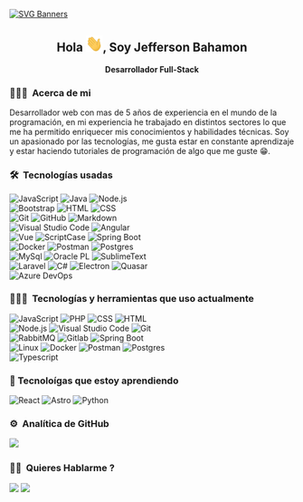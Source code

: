 [![SVG Banners](https://svg-banners.vercel.app/api?type=typeWriter&text1=Bienvenidos!!👨‍💻&width=1500&height=200)](https://github.com/jbahamonc)

<h2 align="center">Hola <img alt="Night Coding" src="./resources/Hi.gif" width='30' />, Soy Jefferson Bahamon</h2>
<p align="center" ><b>Desarrollador Full-Stack</b></p>

### 👨🏻‍💻 &nbsp;Acerca de mi

Desarrollador web con mas de 5 años de experiencia en el mundo de la programación, en mi experiencia he trabajado en distintos sectores lo que me ha permitido enriquecer mis conocimientos y habilidades técnicas. Soy un apasionado por las tecnologías, me gusta estar en constante aprendizaje y estar haciendo tutoriales de programación de algo que me guste 😁.



### 🛠 &nbsp;Tecnologías usadas

![JavaScript](https://img.shields.io/badge/-JavaScript-05122A?style=flat&logo=javascript)
![Java](https://img.shields.io/badge/-Java-05122A?style=flat&logo=java&logoColor=FFA518)
![Node.js](https://img.shields.io/badge/-Node.js-05122A?style=flat&logo=node.js)\
![Bootstrap](https://img.shields.io/badge/-Bootstrap-05122A?style=flat&logo=bootstrap&logoColor=563D7C)
![HTML](https://img.shields.io/badge/-HTML-05122A?style=flat&logo=HTML5)
![CSS](https://img.shields.io/badge/-CSS-05122A?style=flat&logo=CSS3&logoColor=1572B6)\
![Git](https://img.shields.io/badge/-Git-05122A?style=flat&logo=git)
![GitHub](https://img.shields.io/badge/-GitHub-05122A?style=flat&logo=github)
![Markdown](https://img.shields.io/badge/-Markdown-05122A?style=flat&logo=markdown)\
![Visual Studio Code](https://img.shields.io/badge/-Visual%20Studio%20Code-05122A?style=flat&logo=visual-studio-code&logoColor=007ACC)
![Angular](https://img.shields.io/badge/-Angular-05122A?style=flat&logo=angular&logoColor=red)\
![Vue](https://img.shields.io/badge/-Vue-05122A?style=flat&logo=vue)
![ScriptCase](https://img.shields.io/badge/-ScriptCase-05122A?style=flat&logo=ScriptCase)
![Spring Boot](https://img.shields.io/badge/-Sprint_Boot-05122A?style=flat&logo=Spring)\
![Docker](https://img.shields.io/badge/-Docker-05122A?style=flat&logo=docker)
![Postman](https://img.shields.io/badge/-Postman-05122A?style=flat&logo=postman)
![Postgres](https://img.shields.io/badge/-Postgres-05122A?style=flat&logo=postgresql)\
![MySql](https://img.shields.io/badge/-MySql-05122A?style=flat&logo=mysql)
![Oracle PL](https://img.shields.io/badge/-Oracle_PL/SQL-05122A?style=flat&logo=oracle&logoColor=red)
![SublimeText](https://img.shields.io/badge/-SublimeText-05122A?style=flat&logo=sublimetext)\
![Laravel](https://img.shields.io/badge/-Laravel-05122A?style=flat&logo=laravel&logoColor=red)
![C#](https://img.shields.io/badge/-C%23-05122A?style=flat&logo=c%23&logoColor=7b3399)
![Electron](https://img.shields.io/badge/-Electron-05122A?style=flat&logo=electron)
![Quasar](https://img.shields.io/badge/-Quasar-05122A?style=flat&logo=quasar&logoColor=blue&link=https%3A%2F%2Fquasar.dev%2F)\
![Azure DevOps](https://img.shields.io/badge/-Azure_DevOps-05122A?style=flat&logo=azure&logoColor=blue)



### 👨🏻‍💻 &nbsp;Tecnologías y herramientas que uso actualmente

![JavaScript](https://img.shields.io/badge/-JavaScript-05122A?style=flat&logo=javascript)
![PHP](https://img.shields.io/badge/-PHP-05122A?style=flat&logo=PHP)
![CSS](https://img.shields.io/badge/-CSS-05122A?style=flat&logo=CSS3&logoColor=1572B6)
![HTML](https://img.shields.io/badge/-HTML-05122A?style=flat&logo=HTML5)\
![Node.js](https://img.shields.io/badge/-Node.js-05122A?style=flat&logo=node.js)
![Visual Studio Code](https://img.shields.io/badge/-Visual%20Studio%20Code-05122A?style=flat&logo=visual-studio-code&logoColor=007ACC)
![Git](https://img.shields.io/badge/-Git-05122A?style=flat&logo=git)\
![RabbitMQ](https://img.shields.io/badge/-RabbitMQ-05122A?style=flat&logo=RabbitMQ)
![Gitlab](https://img.shields.io/badge/-Gitlab--CI-05122A?style=flat&logo=Gitlab)
![Spring Boot](https://img.shields.io/badge/-Sprint_Boot-05122A?style=flat&logo=Spring)\
![Linux](https://img.shields.io/badge/-Linux-05122A?style=flat&logo=linux)
![Docker](https://img.shields.io/badge/-Docker-05122A?style=flat&logo=docker)
![Postman](https://img.shields.io/badge/-Postman-05122A?style=flat&logo=postman)
![Postgres](https://img.shields.io/badge/-Postgres-05122A?style=flat&logo=postgresql)\
![Typescript](https://img.shields.io/badge/-Typescript-05122A?style=flat&logo=typescript)


### 📖 Tecnoloígas que estoy aprendiendo
![React](https://img.shields.io/badge/-React-05122A?style=flat&logo=react)
![Astro](https://img.shields.io/badge/-Astro-05122A?style=flat&logo=astro)
![Python](https://img.shields.io/badge/-Proximamente...-05122A?style=flat&logo=python&label=Python&labelColor=05122A)

### ⚙️ &nbsp;Analítica de GitHub

  <p align="left">
  <a href="https://github.com/jbahamonc">
    <img height="180em" src="https://github-readme-stats-eight-theta.vercel.app/api/top-langs/?username=jbahamonc&layout=compact&langs_count=8&theme=algolia"/>
  </a>
</p>

### 🤝🏻 &nbsp;Quieres Hablarme ?

<p align="left">
<a href="https://linkedin.com/in/jbahamonc" target="_blank"><img src="https://img.shields.io/badge/-Jefferson%20Bahamon-0077B5?style=flat&logo=Linkedin&logoColor=white"/></a>
<a href="mailto:jefersonbahamon@gmail.com"><img src="https://img.shields.io/badge/-jefersonbahamon@gmail.com-D14836?style=flat&logo=Gmail&logoColor=white"/></a>
</p>